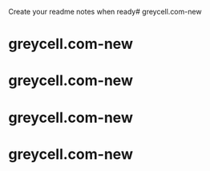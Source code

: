 Create your readme notes when ready# greycell.com-new
# greycell.com-new
# greycell.com-new
# greycell.com-new
# greycell.com-new
